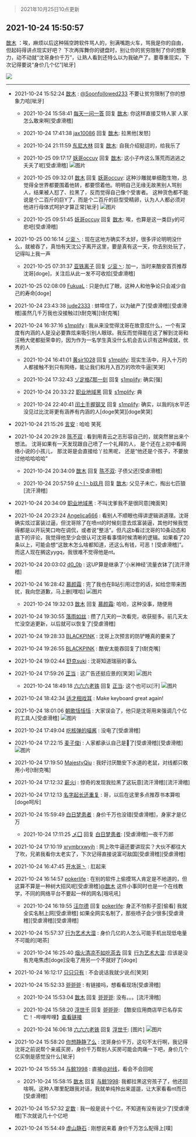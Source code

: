 > 2021年10月25日10点更新
<link rel="stylesheet" href="https://cdn.jsdelivr.net/gh/taotie6/sampleJSON@main/css/photo_show.css">
<meta name="referrer" content="no-referrer" />


 ## 2021-10-24 15:50:57 

 [㪚木](https://www.coolapk.com/feed/30917288?shareKey=NjM1MTNkMDhmMTZkNjE3NTEyNzg~) ：唉，麻烦以后这种隔空跨软件骂人的，别满嘴跑火车，骂我是你的自由，但起码得讲点现实好吧？
下次再挥舞你的键盘时，别让你的贫穷限制了你的想象力，动不动就“沈哥身价千万”，让熟人看到还特么以为我破产了。要尊重现实，下次记得要说“身价几个亿”[呲牙] 

<div class="album">
<img class="img-item" src="https://image.coolapk.com/feed/2021/1024/15/1081091_4836a413_1856_4506@1080x2280.jpeg" />
</div>

 ------- 

- 2021-10-24 15:52:24 [㪚木](uid=1081091) : <a class="feed-link-uname" href="/u/Soonfollowed233">@Soonfollowed233</a> 不要让贫穷限制了你的想象力哈[呲牙] 

    - 2021-10-24 15:58:41 [每天一问一答](uid=4206936) 回复 [㪚木](uid=1081091): 你这样直接艾特人家 人家怎么敢来啊[受虐滑稽] 

    - 2021-10-24 17:41:38 [jax10086](uid=797822) 回复 [㪚木](uid=1081091): 拉黑他[发怒] 

    - 2021-10-24 21:11:59 [东尼大林](uid=1612569) 回复 [㪚木](uid=1081091): 自我介绍挺逗的，给我乐了 

    - 2021-10-25 09:17:17 [妖哥occuy](uid=1388591) 回复 [㪚木](uid=1081091): 这小子咋这么落荒而逃逃之夭夭了呢[受虐滑稽] ![图片](https://image.coolapk.com/feed/2021/1025/09/1388591_0aa9f1da_4636_5052@1080x2340.jpeg)

    - 2021-10-25 09:32:01 [㪚木](uid=1081091) 回复 [妖哥occuy](uid=1388591): 这种沙雕就单细胞生物，总觉得全世界都要围着他转，都要惯着他。明明自己无缘无故黑别人骂别人，结果被人怼了、拉黑了，反而觉得自己像个受害者。
这种货色都不能说是个二百斤的巨Y了，而是个二百斤的巨型受精卵，认为人人都必须对他进行母体式呵护才算正常[呲牙] ![图片](https://image.coolapk.com/feed/2020/0606/14/1081091_39c516f3_5623_1393@320x180.gif)

    - 2021-10-25 09:51:45 [妖哥occuy](uid=1388591) 回复 [㪚木](uid=1081091): 唉，也算是这一类巨y的可悲吧[受虐滑稽] 

- 2021-10-25 00:16:14 [ジ衮丶](uid=494451) : 现在这地方确实不太好，很多评论明明没什么，就被吞了，真怕有天沈公子离开这里，要是真有这一天，你去别处玩了，记得叫上我一声 

    - 2021-10-25 07:31:37 [亚铁离子](uid=2220712) 回复 [ジ衮丶](uid=494451): 加一，当时来酷安首页推荐沈哥[doge]，关注后从此一发不可收拾[受虐滑稽] 

- 2021-10-25 02:08:09 [FukuaL](uid=2151640) : 只是仇红了眼，这种人和他争论只会减少自己的寿命[doge] 

- 2021-10-24 23:43:38 [jude2333](uid=3763896) : 蚌埠住了，以为破产了[受虐滑稽][受虐滑稽]虽然几千万我也没接触过[t耐克嘴][t耐克嘴] 

- 2021-10-24 16:37:16 [s1mplify](uid=1732022) : 我从来没觉得沈哥在故意炫什么，一个有深度有内涵的人是没必要靠炫来吸引别人眼球。我反而觉得能在这了解到沈哥和汪畅大佬都挺荣幸的，因为作为一名学生真没什么机会去认识有这种成就，优秀的人 

    - 2021-10-24 16:41:01 [黄sir1028](uid=905870) 回复 [s1mplify](uid=1732022): 现实生活中，月入十万的人都接触不到只有网络，能让我们和月入百万的吹吹牛逼[笑哭] 

    - 2021-10-24 17:32:43 [ゾ定格ζ那一刻](uid=1167739) 回复 [s1mplify](uid=1732022): 确实[强] 

    - 2021-10-24 20:33:22 [职业地域黑](uid=7823546) 回复 [s1mplify](uid=1732022): 典 

    - 2021-10-24 22:40:41 [闰土手握钢叉](uid=3177928) 回复 [s1mplify](uid=1732022): 确实，以我的lj水平还没见过比沈哥更有涵养有内涵的人[doge笑哭][doge笑哭] 

- 2021-10-24 21:15:26 [言安](uid=2043658) : 哈哈 笑死 

- 2021-10-24 20:29:28 [陈不双](uid=3701802) : 看到用青云之志形容自己的，就突然冒出来个想法。
沈哥如果有一天发现跟自己喷了一个礼拜的人，
是个还在上初中看网络小说的小孩儿，
那沈哥是会直接给丫拉黑呢，
还是“他还是个孩子，不要放过他哈哈哈哈” 

    - 2021-10-24 20:34:09 [㪚木](uid=1081091) 回复 [陈不双](uid=3701802): 子债父还[受虐滑稽] 

    - 2021-10-24 20:57:59 [d丶I丶b玖月](uid=2952537) 回复 [㪚木](uid=1081091): 父见子未亡，掏出七匹狼[流汗滑稽] 

- 2021-10-24 20:34:09 [职业地域黑](uid=7823546) : 不叫沈爹我不是很同意[掩面笑] 

- 2021-10-24 20:23:24 [Angelica666](uid=3026540) : 看别人不顺眼也得讲逻辑讲道理。沈哥确实炫过富装过逼，但沈哥除了在喷nt的时候刻意去炫富装逼，其他时候我觉得都是以开玩笑口吻在调侃，或者说“整活”。但凡这b看过沈哥的10条动态和底下的评论，我觉得他至少会很认可沈哥看事情时候清晰的逻辑。如果看了20条以上<!--break-->，可能会想“这㪚木怎么啥都知道，还这么有钱，可恶！[受虐滑稽]”。而这人现在搁这yygq，我很难不觉得他是nt。 

- 2021-10-24 20:03:02 [d0_0b](uid=466123) : 这UP算是继承了‘小米神经’流量衣钵了[流汗滑稽] 

- 2021-10-24 16:28:42 [慕颜霜](uid=3801065) : 完了我也在B站引用过您的话，如给您带来困扰，我向您道歉，马上删[嘿哈] ![图片](https://image.coolapk.com/feed/2021/1024/16/3801065_b2a51a53_4120_9949@1068x1571.jpeg)

    - 2021-10-24 19:32:03 [㪚木](uid=1081091) 回复 [慕颜霜](uid=3801065): 哈哈，这种没事，随便用 

- 2021-10-24 19:30:55 [落雨如丝](uid=171765) : 攒了几天的一次看完，收获挺多。前几天太忙没空追更新，以后就可以恢复了[受虐滑稽] 

- 2021-10-24 19:28:33 [BLACKPINK](uid=532936) : 沈哥上次预言的防铲睡真的要来了 

- 2021-10-24 19:26:55 [BLACKPINK](uid=532936) : 酷安太能吞回复了[t耐克嘴] 

- 2021-10-24 19:02:44 [舒克suki](uid=1604292) : 沈哥知道瑞丽的事么 

- 2021-10-24 17:59:26 [正当](uid=1725957) : 这广告还挺应景的[笑哭] ![图片](https://image.coolapk.com/feed/2021/1024/17/1725957_8595ae18_9554_5109@1080x1298.jpeg)

    - 2021-10-24 18:49:18 [六六六老铁](uid=1165265) 回复 [正当](uid=1725957): 这个也可以[汗] ![图片](https://image.coolapk.com/feed/2021/1024/18/1165265_e27fbbf9_2557_8988@1080x2160.jpeg)

- 2021-10-24 18:42:34 [适才相戏耳](uid=2363272) : Make keyboard great again! 

- 2021-10-24 18:01:06 [朝歌恬恬恬](uid=954235) : 大家误会了，他只是沈哥用来强调几个亿的工具人[受虐滑稽] ![图片](https://image.coolapk.com/feed/2021/1024/18/954235_9665_6422@1124x221.jpg)

- 2021-10-24 17:49:04 [吃核弹的喵酱](uid=2779508) : 没电了[受虐滑稽] 

- 2021-10-24 17:22:15 [麦子俊i](uid=800098) : 人家都承认自己是🐶了[受虐滑稽][受虐滑稽] ![图片](https://image.coolapk.com/feed/2021/1024/17/800098_bdbfb976_7334_1196@835x303.png)

- 2021-10-24 17:19:50 [MajestyQiu](uid=2494762) : 我好讨厌酷安下水道的老鼠，对线都只敢用小号[t耐克嘴] 

- 2021-10-24 17:12:32 [薪火i](uid=4270212) : 惊奇的发现我拉黑了这玩意[流汗滑稽][流汗滑稽] 

- 2021-10-24 17:12:13 [名字起长还重复](uid=485854) : 哥，以后在这里多点推荐书本算啦[doge呵斥] 

- 2021-10-24 15:59:49 [白日梦患者](uid=533502) : 身价千万也没错[受虐滑稽]，身家才是亿万 

    - 2021-10-24 17:11:25 [乄囗](uid=759206) 回复 [白日梦患者](uid=533502): [受虐滑稽]一夜千万郎 

- 2021-10-24 17:10:19 [xrymbrxwyjh](uid=1710564) : 网上吹牛逼还要讲现实？大伙不都往大了吹，兄弟我看你太老实了，下次记得直接说富可敌国[受虐滑稽][受虐滑稽] 

- 2021-10-24 16:47:45 [开水哥丶](uid=608451) : 肛起来 

- 2021-10-24 16:14:57 [pokerlife](uid=575409) : 在别的软件上偷摸骂人肯定是不地道的，但这算不算是一种树大招风呢[受虐滑稽]<a class="feed-link-uname" href="/u/㪚木">@㪚木</a>
这件小事同时也是一个在线教学，不同的网络平台不要起一样的网名[哦吼吼] 

    - 2021-10-24 16:19:55 [汪尔德](uid=1595236) 回复 [pokerlife](uid=575409): 身正不怕影子歪[偷看] 我就全实名制上网[受虐滑稽] 如果全网实名制了，那些喷子会少很多[受虐滑稽][受虐滑稽][受虐滑稽] 

- 2021-10-24 15:57:37 [行为艺术大湿](uid=10979994) : 身价几亿的人怎么可能手机出现低电量 不可能的[喝茶] 

    - 2021-10-24 16:25:40 [烟火清凉不如吃茶去](uid=4279524) 回复 [行为艺术大湿](uid=10979994): 应该是没有充电焦虑[doge]没电了用另一个不就好了[doge] 

- 2021-10-24 16:12:17 [只只只有](uid=2467028) : 不会说话我就少说点[笑哭] 

- 2021-10-24 15:52:33 [戼戼戼](uid=4044548) : 有链接吗，想看看现场[受虐滑稽] 

    - 2021-10-24 15:53:04 [㪚木](uid=1081091) 回复 [戼戼戼](uid=4044548): 没有。。。[流汗滑稽] 

    - 2021-10-24 15:58:20 [浮世千](uid=786991) 回复 [戼戼戼](uid=4044548): 【酷安应用商店早已名存实亡！-哔哩哔哩】<a class="feed-link-url" href="https://b23.tv/DN4jsf" title="https://b23.tv/DN4jsf" target="_blank" rel="nofollow">查看链接</a> 

    - 2021-10-24 16:06:18 [六六六老铁](uid=1165265) 回复 [浮世千](uid=786991): [图片] ![图片](https://image.coolapk.com/feed/2021/1024/16/1165265_d1a26d0e_2772_445@1080x2160.jpeg)

- 2021-10-24 15:58:20 [你想静静了么](uid=788126) : 沈哥身价千万，这句不太行啊，我记得沈哥之前说帮个亲戚买房，身价千万帮别人买房可能会肉痛一下吧，身价几个亿买倒是感觉没什么[呲牙] 

- 2021-10-24 15:55:34 [与鲸1998](uid=3244819) : 直接<a class="feed-link-uname" href="/u/对线">@对线</a>，看会不会回呢 

    - 2021-10-24 15:58:15 [㪚木](uid=1081091) 回复 [与鲸1998](uid=3244819): 我都拉黑这穷孩子了，他还回啥啊。这种人哪里配跟我对话，我就单纯拎出来遛遛，让大家看看nt而已[受虐滑稽] 

- 2021-10-24 15:57:32 [定数](uid=5774495) : 我一般是说十个亿，不知道有没有说少了[受虐滑稽]下次就说几十个亿吧 

- 2021-10-24 15:54:49 [虚山静石](uid=1512023) : 刚想说来着  身价千万怎么配得上[噗] 

